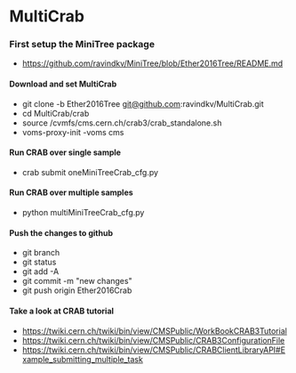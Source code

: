 # MultiCrab

 ### First setup the MiniTree package
 * https://github.com/ravindkv/MiniTree/blob/Ether2016Tree/README.md

 #### Download and set MultiCrab ####
 * git clone -b Ether2016Tree git@github.com:ravindkv/MultiCrab.git
 * cd MultiCrab/crab
 * source /cvmfs/cms.cern.ch/crab3/crab_standalone.sh
 * voms-proxy-init -voms cms

 #### Run CRAB over single sample ####
 * crab submit oneMiniTreeCrab_cfg.py

 #### Run CRAB over multiple samples ####
 * python multiMiniTreeCrab_cfg.py

#### Push the changes to github ####
 * git branch
 * git status
 * git add -A
 * git commit -m "new changes"
 * git push origin Ether2016Crab

 #### Take a look at CRAB tutorial ####
 * https://twiki.cern.ch/twiki/bin/view/CMSPublic/WorkBookCRAB3Tutorial
 * https://twiki.cern.ch/twiki/bin/view/CMSPublic/CRAB3ConfigurationFile
 * https://twiki.cern.ch/twiki/bin/view/CMSPublic/CRABClientLibraryAPI#Example_submitting_multiple_task
